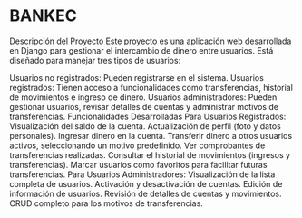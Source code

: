 # BANKEC
Descripción del Proyecto
Este proyecto es una aplicación web desarrollada en Django para gestionar el intercambio de dinero entre usuarios. Está diseñado para manejar tres tipos de usuarios:

Usuarios no registrados: Pueden registrarse en el sistema.
Usuarios registrados: Tienen acceso a funcionalidades como transferencias, historial de movimientos e ingreso de dinero.
Usuarios administradores: Pueden gestionar usuarios, revisar detalles de cuentas y administrar motivos de transferencias.
Funcionalidades Desarrolladas
Para Usuarios Registrados:
Visualización del saldo de la cuenta.
Actualización de perfil (foto y datos personales).
Ingresar dinero en la cuenta.
Transferir dinero a otros usuarios activos, seleccionando un motivo predefinido.
Ver comprobantes de transferencias realizadas.
Consultar el historial de movimientos (ingresos y transferencias).
Marcar usuarios como favoritos para facilitar futuras transferencias.
Para Usuarios Administradores:
Visualización de la lista completa de usuarios.
Activación y desactivación de cuentas.
Edición de información de usuarios.
Revisión de detalles de cuentas y movimientos.
CRUD completo para los motivos de transferencias.
